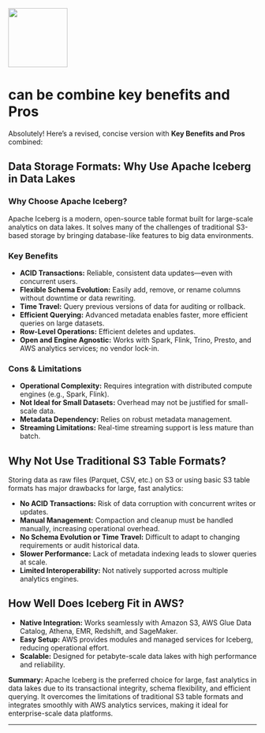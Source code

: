 <img src="https://r2cdn.perplexity.ai/pplx-full-logo-primary-dark%402x.png" class="logo" width="120"/>

# can be combine key benefits and Pros

Absolutely! Here’s a revised, concise version with **Key Benefits and Pros** combined:

## Data Storage Formats: Why Use Apache Iceberg in Data Lakes

### Why Choose Apache Iceberg?

Apache Iceberg is a modern, open-source table format built for large-scale analytics on data lakes. It solves many of the challenges of traditional S3-based storage by bringing database-like features to big data environments.

### Key Benefits

- **ACID Transactions:** Reliable, consistent data updates—even with concurrent users.
- **Flexible Schema Evolution:** Easily add, remove, or rename columns without downtime or data rewriting.
- **Time Travel:** Query previous versions of data for auditing or rollback.
- **Efficient Querying:** Advanced metadata enables faster, more efficient queries on large datasets.
- **Row-Level Operations:** Efficient deletes and updates.
- **Open and Engine Agnostic:** Works with Spark, Flink, Trino, Presto, and AWS analytics services; no vendor lock-in.


### Cons \& Limitations

- **Operational Complexity:** Requires integration with distributed compute engines (e.g., Spark, Flink).
- **Not Ideal for Small Datasets:** Overhead may not be justified for small-scale data.
- **Metadata Dependency:** Relies on robust metadata management.
- **Streaming Limitations:** Real-time streaming support is less mature than batch.


## Why Not Use Traditional S3 Table Formats?

Storing data as raw files (Parquet, CSV, etc.) on S3 or using basic S3 table formats has major drawbacks for large, fast analytics:

- **No ACID Transactions:** Risk of data corruption with concurrent writes or updates.
- **Manual Management:** Compaction and cleanup must be handled manually, increasing operational overhead.
- **No Schema Evolution or Time Travel:** Difficult to adapt to changing requirements or audit historical data.
- **Slower Performance:** Lack of metadata indexing leads to slower queries at scale.
- **Limited Interoperability:** Not natively supported across multiple analytics engines.


## How Well Does Iceberg Fit in AWS?

- **Native Integration:** Works seamlessly with Amazon S3, AWS Glue Data Catalog, Athena, EMR, Redshift, and SageMaker.
- **Easy Setup:** AWS provides modules and managed services for Iceberg, reducing operational effort.
- **Scalable:** Designed for petabyte-scale data lakes with high performance and reliability.

**Summary:**
Apache Iceberg is the preferred choice for large, fast analytics in data lakes due to its transactional integrity, schema flexibility, and efficient querying. It overcomes the limitations of traditional S3 table formats and integrates smoothly with AWS analytics services, making it ideal for enterprise-scale data platforms.

---
